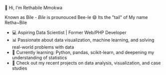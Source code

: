 👋 Hi, I'm Rethabile Mmokwa

Known as Bile - *Bile* is prounouced Bee-le 😄 
Its the "tail" of My name Retha~Bile


 - 💻 Aspiring Data Scientist | Former Web/PHP Developer 
 - 📊 Passionate about data visualization, machine learning, and solving real-world problems with data
 - 🌱 Currently learning: Python, pandas, scikit-learn, and deepening my understanding of statistics
 - 📂 Check out my recent projects on data analysis, visualization, and case studies


